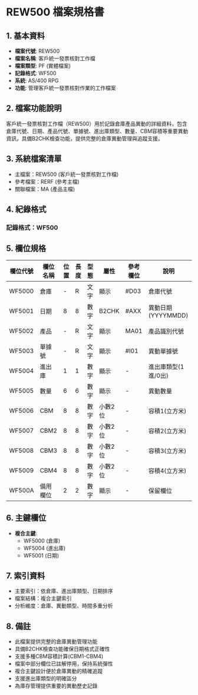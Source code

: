 # REW500 檔案規格書

## 1. 基本資料
- **檔案代號**: REW500
- **檔案名稱**: 客戶統一發票核對工作檔
- **檔案類型**: PF (實體檔案)
- **記錄格式**: WF500
- **系統**: AS/400 RPG
- **功能**: 管理客戶統一發票核對作業的工作檔案

## 2. 檔案功能說明
客戶統一發票核對工作檔（REW500）用於記錄倉庫產品異動的詳細資料，包含倉庫代號、日期、產品代號、單據號、進出庫類型、數量、CBM容積等重要異動資訊，具備B2CHK檢查功能，提供完整的倉庫異動管理與追蹤支援。

## 3. 系統檔案清單
- 主檔案：REW500 (客戶統一發票核對工作檔)
- 參考檔案：RERF (參考主檔)
- 關聯檔案：MA (產品主檔)

## 4. 紀錄格式
### 記錄格式：WF500

## 5. 欄位規格

| 欄位代號 | 欄位名稱 | 位置 | 長度 | 型態 | 屬性 | 參考欄位 | 說明 |
|----------|----------|------|------|------|------|----------|------|
| WF5000 | 倉庫 | - | R | 文字 | 顯示 | #D03 | 倉庫代號 |
| WF5001 | 日期 | 8 | 8 | 數字 | B2CHK | #AXX | 異動日期(YYYYMMDD) |
| WF5002 | 產品 | - | R | 文字 | 顯示 | MA01 | 產品識別代號 |
| WF5003 | 單據號 | - | R | 文字 | 顯示 | #I01 | 異動單據號 |
| WF5004 | 進出庫 | 1 | 1 | 數字 | 顯示 | - | 進出庫類型(1進/0出) |
| WF5005 | 數量 | 6 | 6 | 數字 | 顯示 | - | 異動數量 |
| WF5006 | CBM | 8 | 8 | 數字 | 小數2位 | - | 容積1(立方米) |
| WF5007 | CBM2 | 8 | 8 | 數字 | 小數2位 | - | 容積2(立方米) |
| WF5008 | CBM3 | 8 | 8 | 數字 | 小數2位 | - | 容積3(立方米) |
| WF5009 | CBM4 | 8 | 8 | 數字 | 小數2位 | - | 容積4(立方米) |
| WF500A | 備用欄位 | 2 | 2 | 數字 | 顯示 | - | 保留欄位 |

## 6. 主鍵欄位
- **複合主鍵**:
  - WF5000 (倉庫)
  - WF5004 (進出庫)
  - WF5001 (日期)

## 7. 索引資料
- 主要索引：依倉庫、進出庫類型、日期排序
- 檔案結構：複合主鍵索引
- 分析維度：倉庫、異動類型、時間多重分析

## 8. 備註
- 此檔案提供完整的倉庫異動管理功能
- 具備B2CHK檢查功能確保日期格式正確性
- 支援多種CBM容積計算(CBM1-CBM4)
- 檔案中部分欄位已註解停用，保持系統彈性
- 複合主鍵設計便於倉庫異動的精確追蹤
- 支援進出庫類型的明確區分
- 為庫存管理提供重要的異動歷史記錄 